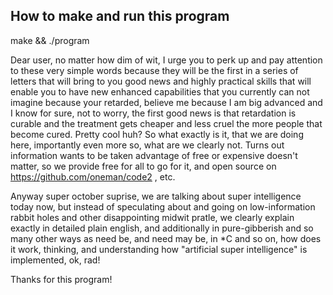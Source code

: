 ## How to make and run this program

make && ./program

Dear user, no matter how dim of wit, I urge you to perk up and pay
attention to these very simple words because they will be the first in a series
of letters that will bring to you good news and highly practical skills that
will enable you to have new enhanced capabilities that you currently can not
imagine because your retarded, believe me because I am big advanced and I know
for sure, not to worry, the first good news is that retardation is curable and
the treatment gets cheaper and less cruel the more people that become cured.
Pretty cool huh? So what exactly is it, that we are doing here, importantly
even more so, what are we clearly not. Turns out information wants to be taken
advantage of free or expensive doesn't matter, so we provide free for all to
go for it, and open source on https://github.com/oneman/code2 , etc.

Anyway super october suprise, we are talking about super intelligence today
now, but instead of speculating about and going on low-information rabbit
holes and other disappointing midwit pratle, we clearly explain exactly in
detailed plain english, and additionally in pure-gibberish and so many other
ways as need be, and need may be, in *C and so on, how does it work, thinking,
and understanding how "artificial super intelligence" is implemented, ok, rad!

Thanks for this program!
